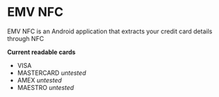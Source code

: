 EMV NFC
======

EMV NFC is an Android application that extracts your credit card details through NFC

**Current readable cards**
- VISA
- MASTERCARD *untested*
- AMEX *untested*
- MAESTRO *untested*

